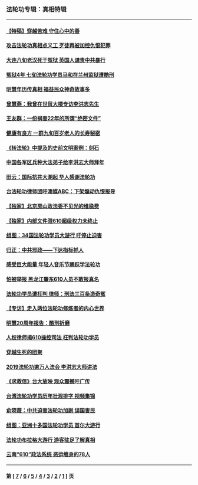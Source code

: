 ### 法轮功专辑：真相特辑
---
#### [【特稿】穿越苦难 守住心中的善](../../pages/nf4389/n13784979.md?11090430) 
#### [攻击法轮功真相点义工 歹徒再被加控仇恨犯罪](../../pages/nf4389/n13601019.md?11090430) 
#### [大连八旬老汉死于冤狱 英国人谴责中共暴行](../../pages/nf4389/n13480118.md?11090430) 
#### [冤狱4年 七旬法轮功学员马和在兰州监狱遭酷刑](../../pages/nf4389/n13304688.md?11090430) 
#### [明慧年历传真相 福益民众神奇故事多](../../pages/nf4389/n13294545.md?11090430) 
#### [曾慧燕：我曾在世贸大楼专访李洪志先生](../../pages/nf4389/n12898729.md?11090430) 
#### [王友群：一份祸害22年的所谓“绝密文件”](../../pages/nf4389/n12871750.md?11090430) 
#### [健康有良方 一群九旬百岁老人的长寿秘密](../../pages/nf4389/n12847475.md?11090430) 
#### [《转法轮》中提及的史前文明案例：刻石](../../pages/nf4389/n12758577.md?11090430) 
#### [中国各军区兵种大法弟子给李洪志大师拜年](../../pages/nf4389/n12750047.md?11090430) 
#### [田云：国际抗共大潮起 华人感谢法轮功](../../pages/nf4389/n12357708.md?11090430) 
#### [台法轮功律师团吁澳媒ABC：下架煽动仇恨报导](../../pages/nf4389/n12279917.md?11090430) 
#### [【独家】北京房山政法委不见光的维稳费](../../pages/nf4389/n12031979.md?11090430) 
#### [【独家】内部文件泄610超级权力未终止](../../pages/nf4389/n12023895.md?11090430) 
#### [组图：34国法轮功学员大游行 吁停止迫害](../../pages/nf4389/n11492658.md?11090430) 
#### [归正：中共邪政——下达指标抓人](../../pages/nf4389/n11474770.md?11090430) 
#### [感受巨大能量 年轻人音乐节踊跃学法轮功](../../pages/nf4389/n11441981.md?11090430) 
#### [怕被举报 黑龙江肇东610人员不敢报真名](../../pages/nf4389/n11436499.md?11090430) 
#### [法轮功学员遭枉判 律师：刑法三百条造奇冤](../../pages/nf4389/n11433943.md?11090430) 
#### [【专访】走入两位法轮功修炼者的内心世界](../../pages/nf4389/n11415623.md?11090430) 
#### [明慧20周年报告：酷刑折磨](../../pages/nf4389/n11387954.md?11090430) 
#### [人权律师揭610操控司法 枉判法轮功学员](../../pages/nf4389/n11313370.md?11090430) 
#### [穿越生死的团聚](../../pages/nf4389/n11258922.md?11090430) 
#### [2019法轮功逾万人法会 李洪志大师讲法](../../pages/nf4389/n11265303.md?11090430) 
#### [《求救信》台大放映 观众震撼吁广传](../../pages/nf4389/n10922251.md?11090430) 
#### [台湾法轮功学员历年壮观排字 视频集锦](../../pages/nf4389/n10878789.md?11090430) 
#### [俞晓薇：中共迫害法轮功加剧 误国害民](../../pages/nf4389/n10859260.md?11090430) 
#### [组图：亚洲十多国法轮功学员 首尔大游行](../../pages/nf4389/n10781149.md?11090430) 
#### [法轮功布拉格大游行 游客驻足了解真相](../../pages/nf4389/n10749360.md?11090430) 
#### [云南“610”政法系统 恶运缠身的78人](../../pages/nf4389/n10747534.md?11090430) 

---
#### 第 [ [7](./7.md?11090430) / [6](./6.md?11090430) / [5](./5.md?11090430) / [4](./4.md?11090430) / [3](./3.md?11090430) / [2](./2.md?11090430) / [1](./1.md?11090430) ] 页
